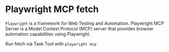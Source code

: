 # Playwright MCP fetch

`Playwright` is a framework for Web Testing and Automation.
Playwright MCP Server is a Model Context Protocol (MCP) server that provides browser automation capabilities using Playwright.

Run fetch via Task Tool with `playwright mcp`
